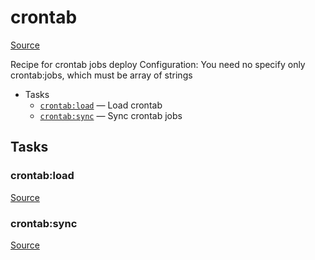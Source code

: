 <!-- DO NOT EDIT THIS FILE! -->
<!-- Instead edit contrib/crontab.php -->
<!-- Then run bin/docgen -->

# crontab

[Source](/contrib/crontab.php)


Recipe for crontab jobs deploy
Configuration: You need no specify only crontab:jobs, which must be array of strings


* Tasks
  * [`crontab:load`](#crontab:load) — Load crontab
  * [`crontab:sync`](#crontab:sync) — Sync crontab jobs


## Tasks
### crontab:load
[Source](/contrib/crontab.php#L14)



### crontab:sync
[Source](/contrib/crontab.php#L39)



